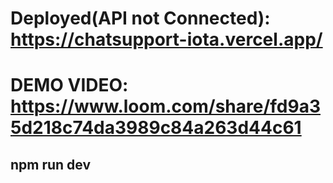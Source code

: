 # Deployed(API not Connected): https://chatsupport-iota.vercel.app/
# DEMO VIDEO: https://www.loom.com/share/fd9a35d218c74da3989c84a263d44c61
## npm run dev

